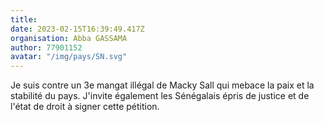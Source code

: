 ```yaml
---
title: 
date: 2023-02-15T16:39:49.417Z
organisation: Abba GASSAMA 
author: 77901152
avatar: "/img/pays/SN.svg"
---
```


Je suis contre un 3e mangat illégal de Macky Sall qui mebace la paix et la stabilité du pays. J'invite également les Sénégalais épris de justice et de l'état de droit à signer cette pétition.